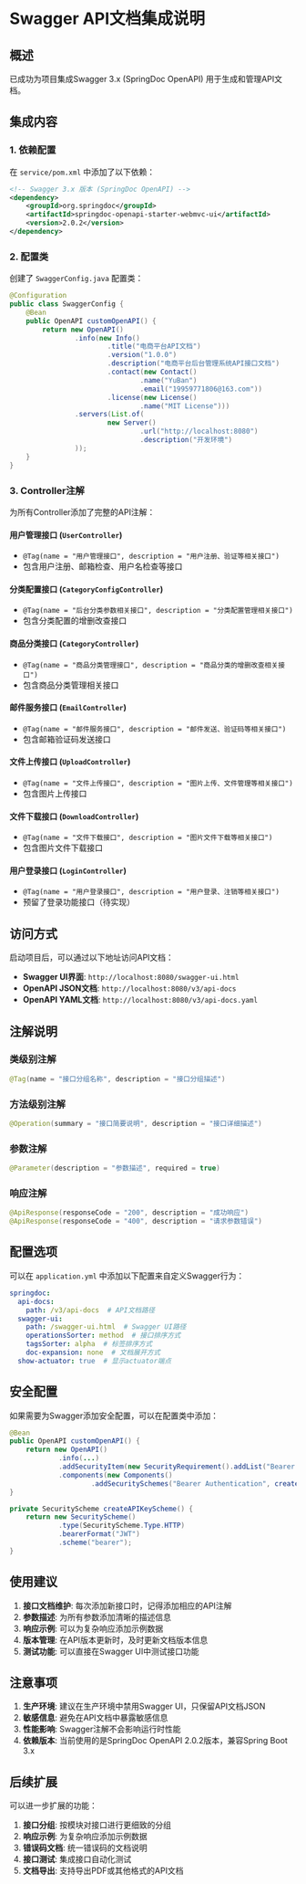 # Swagger API文档集成说明

## 概述

已成功为项目集成Swagger 3.x (SpringDoc OpenAPI) 用于生成和管理API文档。

## 集成内容

### 1. 依赖配置

在 `service/pom.xml` 中添加了以下依赖：

```xml
<!-- Swagger 3.x 版本 (SpringDoc OpenAPI) -->
<dependency>
    <groupId>org.springdoc</groupId>
    <artifactId>springdoc-openapi-starter-webmvc-ui</artifactId>
    <version>2.0.2</version>
</dependency>
```

### 2. 配置类

创建了 `SwaggerConfig.java` 配置类：

```java
@Configuration
public class SwaggerConfig {
    @Bean
    public OpenAPI customOpenAPI() {
        return new OpenAPI()
                .info(new Info()
                        .title("电商平台API文档")
                        .version("1.0.0")
                        .description("电商平台后台管理系统API接口文档")
                        .contact(new Contact()
                                .name("YuBan")
                                .email("19959771806@163.com"))
                        .license(new License()
                                .name("MIT License")))
                .servers(List.of(
                        new Server()
                                .url("http://localhost:8080")
                                .description("开发环境")
                ));
    }
}
```

### 3. Controller注解

为所有Controller添加了完整的API注解：

#### 用户管理接口 (`UserController`)
- `@Tag(name = "用户管理接口", description = "用户注册、验证等相关接口")`
- 包含用户注册、邮箱检查、用户名检查等接口

#### 分类配置接口 (`CategoryConfigController`)
- `@Tag(name = "后台分类参数相关接口", description = "分类配置管理相关接口")`
- 包含分类配置的增删改查接口

#### 商品分类接口 (`CategoryController`)
- `@Tag(name = "商品分类管理接口", description = "商品分类的增删改查相关接口")`
- 包含商品分类管理相关接口

#### 邮件服务接口 (`EmailController`)
- `@Tag(name = "邮件服务接口", description = "邮件发送、验证码等相关接口")`
- 包含邮箱验证码发送接口

#### 文件上传接口 (`UploadController`)
- `@Tag(name = "文件上传接口", description = "图片上传、文件管理等相关接口")`
- 包含图片上传接口

#### 文件下载接口 (`DownloadController`)
- `@Tag(name = "文件下载接口", description = "图片文件下载等相关接口")`
- 包含图片文件下载接口

#### 用户登录接口 (`LoginController`)
- `@Tag(name = "用户登录接口", description = "用户登录、注销等相关接口")`
- 预留了登录功能接口（待实现）

## 访问方式

启动项目后，可以通过以下地址访问API文档：

- **Swagger UI界面**: `http://localhost:8080/swagger-ui.html`
- **OpenAPI JSON文档**: `http://localhost:8080/v3/api-docs`
- **OpenAPI YAML文档**: `http://localhost:8080/v3/api-docs.yaml`

## 注解说明

### 类级别注解

```java
@Tag(name = "接口分组名称", description = "接口分组描述")
```

### 方法级别注解

```java
@Operation(summary = "接口简要说明", description = "接口详细描述")
```

### 参数注解

```java
@Parameter(description = "参数描述", required = true)
```

### 响应注解

```java
@ApiResponse(responseCode = "200", description = "成功响应")
@ApiResponse(responseCode = "400", description = "请求参数错误")
```

## 配置选项

可以在 `application.yml` 中添加以下配置来自定义Swagger行为：

```yaml
springdoc:
  api-docs:
    path: /v3/api-docs  # API文档路径
  swagger-ui:
    path: /swagger-ui.html  # Swagger UI路径
    operationsSorter: method  # 接口排序方式
    tagsSorter: alpha  # 标签排序方式
    doc-expansion: none  # 文档展开方式
  show-actuator: true  # 显示actuator端点
```

## 安全配置

如果需要为Swagger添加安全配置，可以在配置类中添加：

```java
@Bean
public OpenAPI customOpenAPI() {
    return new OpenAPI()
            .info(...)
            .addSecurityItem(new SecurityRequirement().addList("Bearer Authentication"))
            .components(new Components()
                    .addSecuritySchemes("Bearer Authentication", createAPIKeyScheme()));
}

private SecurityScheme createAPIKeyScheme() {
    return new SecurityScheme()
            .type(SecurityScheme.Type.HTTP)
            .bearerFormat("JWT")
            .scheme("bearer");
}
```

## 使用建议

1. **接口文档维护**: 每次添加新接口时，记得添加相应的API注解
2. **参数描述**: 为所有参数添加清晰的描述信息
3. **响应示例**: 可以为复杂响应添加示例数据
4. **版本管理**: 在API版本更新时，及时更新文档版本信息
5. **测试功能**: 可以直接在Swagger UI中测试接口功能

## 注意事项

1. **生产环境**: 建议在生产环境中禁用Swagger UI，只保留API文档JSON
2. **敏感信息**: 避免在API文档中暴露敏感信息
3. **性能影响**: Swagger注解不会影响运行时性能
4. **依赖版本**: 当前使用的是SpringDoc OpenAPI 2.0.2版本，兼容Spring Boot 3.x

## 后续扩展

可以进一步扩展的功能：

1. **接口分组**: 按模块对接口进行更细致的分组
2. **响应示例**: 为复杂响应添加示例数据
3. **错误码文档**: 统一错误码的文档说明
4. **接口测试**: 集成接口自动化测试
5. **文档导出**: 支持导出PDF或其他格式的API文档
